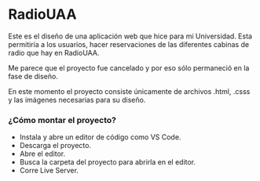 # RadioUAA

Este es el diseño de una aplicación web que hice para mi Universidad. Esta permitiría a los usuarios, hacer reservaciones de las diferentes cabinas de radio que hay en RadioUAA.

Me parece que el proyecto fue cancelado y por eso sólo permaneció en la fase de diseño.

En este momento el proyecto consiste únicamente de archivos .html, .csss y las imágenes necesarias para su diseño.

### ¿Cómo montar el proyecto?

- Instala y abre un editor de código como VS Code.
- Descarga el proyecto.
- Abre el editor.
- Busca la carpeta del proyecto para abrirla en el editor.
- Corre Live Server.
